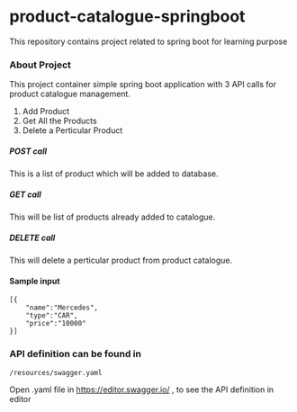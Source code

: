# product-catalogue-springboot
This repository contains project related to spring boot for learning purpose

### About Project
This project container simple spring boot application with 3 API calls for product catalogue management. 
1. Add Product
2. Get All the Products
3. Delete a Perticular Product

##### POST call
This is a list of product which will be added to database.

##### GET call
This will be list of products already added to catalogue.

##### DELETE call
This will delete a perticular product from product catalogue.

#### Sample input

	[{
		"name":"Mercedes",
		"type":"CAR",
		"price":"10000"
	}]

### API definition can be found in 
	/resources/swagger.yaml
Open .yaml file in https://editor.swagger.io/ , to see the API definition in editor


